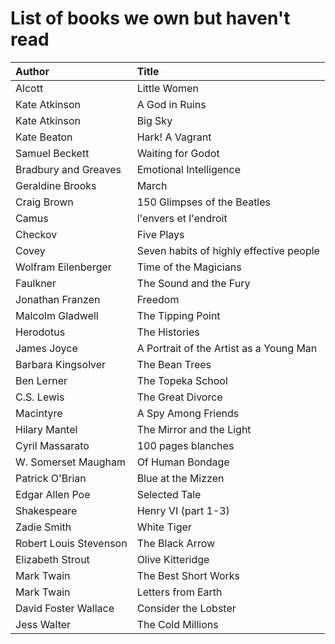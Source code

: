 # List of books we own but haven't read

Author | Title 
:------ |:------
Alcott | Little Women
Kate Atkinson | A God in Ruins
Kate Atkinson | Big Sky
Kate Beaton | Hark! A Vagrant
Samuel Beckett | Waiting for Godot
Bradbury and Greaves | Emotional Intelligence
Geraldine Brooks | March
Craig Brown | 150 Glimpses of the Beatles
Camus | l'envers et l'endroit
Checkov | Five Plays
Covey | Seven habits of highly effective people
Wolfram Eilenberger | Time of the Magicians
Faulkner | The Sound and the Fury
Jonathan Franzen | Freedom
Malcolm Gladwell | The Tipping Point
Herodotus | The Histories
James Joyce | A Portrait of the Artist as a Young Man
Barbara Kingsolver | The Bean Trees
Ben Lerner | The Topeka School
C.S. Lewis | The Great Divorce
Macintyre | A Spy Among Friends
Hilary Mantel | The Mirror and the Light
Cyril Massarato | 100 pages blanches
W. Somerset Maugham | Of Human Bondage
Patrick O'Brian | Blue at the Mizzen
Edgar Allen Poe | Selected Tale
Shakespeare | Henry VI (part 1-3)
Zadie Smith | White Tiger
Robert Louis Stevenson | The Black Arrow
Elizabeth Strout | Olive Kitteridge
Mark Twain | The Best Short Works
Mark Twain | Letters from Earth
David Foster Wallace | Consider the Lobster
Jess Walter | The Cold Millions
